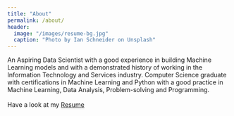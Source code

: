 ```yaml
---
title: "About"
permalink: /about/
header:
  image: "/images/resume-bg.jpg"
  caption: "Photo by Ian Schneider on Unsplash"
---
```


An Aspiring Data Scientist with a good experience in building Machine Learning models and with a demonstrated history of working in the Information Technology and Services industry. Computer Science graduate with certifications in Machine Learning and Python with a good practice in Machine Learning, Data Analysis, Problem-solving and Programming.<br>
<br>
Have a look at my [Resume](/images/wip.jpg)<br>
